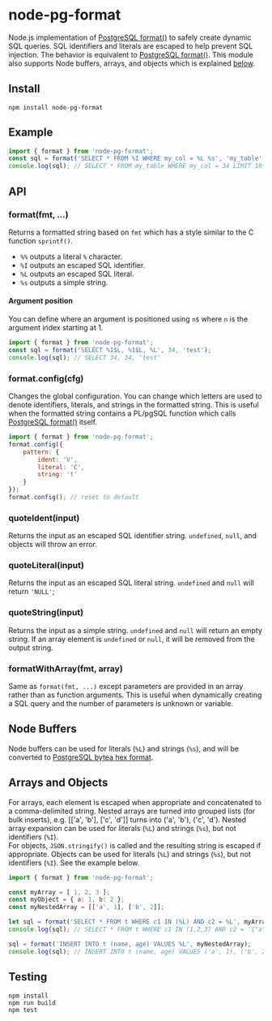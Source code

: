 node-pg-format
==============

Node.js implementation of [PostgreSQL format()](http://www.postgresql.org/docs/9.3/static/functions-string.html#FUNCTIONS-STRING-FORMAT) to safely create dynamic SQL queries. SQL identifiers and literals are escaped to help prevent SQL injection. The behavior is equivalent to [PostgreSQL format()](http://www.postgresql.org/docs/9.3/static/functions-string.html#FUNCTIONS-STRING-FORMAT). This module also supports Node buffers, arrays, and objects which is explained [below](#arrobject).

## Install

    npm install node-pg-format

## Example
```js
import { format } from 'node-pg-format';
const sql = format('SELECT * FROM %I WHERE my_col = %L %s', 'my_table', 34, 'LIMIT 10');
console.log(sql); // SELECT * FROM my_table WHERE my_col = 34 LIMIT 10
```

## API

### format(fmt, ...)
Returns a formatted string based on ```fmt``` which has a style similar to the C function ```sprintf()```.
* ```%%``` outputs a literal ```%``` character.
* ```%I``` outputs an escaped SQL identifier.
* ```%L``` outputs an escaped SQL literal.
* ```%s``` outputs a simple string.

#### Argument position
You can define where an argument is positioned using ```n$``` where ```n``` is the argument index starting at 1.
```js
import { format } from 'node-pg-format';
const sql = format('SELECT %1$L, %1$L, %L', 34, 'test');
console.log(sql); // SELECT 34, 34, 'test'
```

### format.config(cfg)
Changes the global configuration. You can change which letters are used to denote identifiers, literals, and strings in the formatted string. This is useful when the formatted string contains a PL/pgSQL function which calls [PostgreSQL format()](http://www.postgresql.org/docs/9.3/static/functions-string.html#FUNCTIONS-STRING-FORMAT) itself.
```js
import { format } from 'node-pg-format';
format.config({
    pattern: {
        ident: 'V',
        literal: 'C',
        string: 't'
    }
});
format.config(); // reset to default
```

### quoteIdent(input)
Returns the input as an escaped SQL identifier string. ```undefined```, ```null```, and objects will throw an error.

### quoteLiteral(input)
Returns the input as an escaped SQL literal string. ```undefined``` and ```null``` will return ```'NULL'```;

### quoteString(input)
Returns the input as a simple string. ```undefined``` and ```null``` will return an empty string. If an array element is ```undefined``` or ```null```, it will be removed from the output string.

### formatWithArray(fmt, array)
Same as ```format(fmt, ...)``` except parameters are provided in an array rather than as function arguments. This is useful when dynamically creating a SQL query and the number of parameters is unknown or variable.

## <a name="buffer"></a> Node Buffers
Node buffers can be used for literals (```%L```) and strings (```%s```), and will be converted to [PostgreSQL bytea hex format](http://www.postgresql.org/docs/9.3/static/datatype-binary.html).

## <a name="arrobject"></a> Arrays and Objects
For arrays, each element is escaped when appropriate and concatenated to a comma-delimited string. Nested arrays are turned into grouped lists (for bulk inserts), e.g. [['a', 'b'], ['c', 'd']] turns into ('a', 'b'), ('c', 'd'). Nested array expansion can be used for literals (```%L```) and strings (```%s```), but not identifiers (```%I```).  
For objects, ```JSON.stringify()``` is called and the resulting string is escaped if appropriate. Objects can be used for literals (```%L```) and strings (```%s```), but not identifiers (```%I```). See the example below.

```js
import { format } from 'node-pg-format';

const myArray = [ 1, 2, 3 ];
const myObject = { a: 1, b: 2 };
const myNestedArray = [['a', 1], ['b', 2]];

let sql = format('SELECT * FROM t WHERE c1 IN (%L) AND c2 = %L', myArray, myObject);
console.log(sql); // SELECT * FROM t WHERE c1 IN (1,2,3) AND c2 = '{"a":1,"b":2}'

sql = format('INSERT INTO t (name, age) VALUES %L', myNestedArray); 
console.log(sql); // INSERT INTO t (name, age) VALUES ('a', 1), ('b', 2)
```

## Testing

```
npm install
npm run build
npm test
```